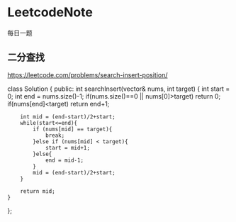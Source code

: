 # LeetcodeNote
每日一题

## 二分查找
https://leetcode.com/problems/search-insert-position/

class Solution {
public:
    int searchInsert(vector<int>& nums, int target) {
        int start = 0;
        int end = nums.size()-1;
        if(nums.size()==0 || nums[0]>target)
            return 0;
        if(nums[end]<target)
            return end+1;
        
        int mid = (end-start)/2+start;
        while(start<=end){
            if (nums[mid] == target){
                break;
            }else if (nums[mid] < target){
                start = mid+1;
            }else{
                end = mid-1;
            }
            mid = (end-start)/2+start;
        }
        
        return mid;
    }
};
